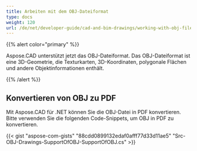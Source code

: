 ```yaml
---
title: Arbeiten mit dem OBJ-Dateiformat
type: docs
weight: 120
url: /de/net/developer-guide/cad-and-bim-drawings/working-with-obj-file-format/
---
```


{{% alert color="primary" %}}

Aspose.CAD unterstützt jetzt das OBJ-Dateiformat. Das OBJ-Dateiformat ist eine 3D-Geometrie, die Texturkarten, 3D-Koordinaten, polygonale Flächen und andere Objektinformationen enthält.

{{% /alert %}}

## **Konvertieren von OBJ zu PDF**

Mit Aspose.CAD für .NET können Sie die OBJ-Datei in PDF konvertieren. Bitte verwenden Sie die folgenden Code-Snippets, um OBJ in PDF zu konvertieren.

{{< gist "aspose-com-gists" "88cdd0899132edaf0afff77d33d11ae5" "Src-OBJ-Drawings-SupportOfOBJ-SupportOfOBJ.cs" >}}
